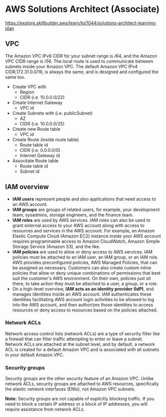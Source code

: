 # AWS Solutions Architect (Associate)

https://explore.skillbuilder.aws/learn/lp/1044/solutions-architect-learning-plan

## VPC

The Amazon VPC IPv6 CIDR for your subnet range is /64, and the Amazon VPC CIDR range is /56. The local route is used to communicate between subnets inside your Amazon VPC. The default Amazon VPC IPv4 CIDR,172.31.0.0/16, is always the same, and is designed and configured the same too.


 - Create VPC with
	- Region
	- CIDR (i.e. 10.0.0.0/22)
 - Create Internet Gateway
   - VPC id
 - Create Subnets with (i.e. publicSubnet)
   - AZ
   - CIDR (i.e. 10.0.0.0/25)
 - Create new Route table
   - VPC id
 - Create Route (inside route table)
   - Route table id
   - CIDR (i.e. 0.0.0.0/0)
   - Internet Gateway id
 - Associtate Route table
   - Route table id
   - Subnet id

## IAM overview

- **IAM users** represent people and also applications that need access to an AWS account. 
- **IAM groups** are groups of related users, for example, your development team, sysadmins, storage engineers, and the finance team.
- **IAM roles** are used by AWS services. IAM roles can also be used to grant external access to your AWS account along with access to resources and services in the AWS account. For example, an Amazon Elastic Compute Cloud (Amazon EC2) instance inside your AWS account requires programmable access to Amazon CloudWatch, Amazon Simple Storage Service (Amazon S3), and the like.  
- **IAM policies** are used to allow or deny access to AWS services. IAM policies must be attached to an IAM user, an IAM group, or an IAM role. AWS provides preconfigured policies, AWS Managed Policies, that can be assigned as necessary. Customers can also create custom inline policies that allow or deny unique combinations of permissions that best suit the customer's AWS environment. On their own, policies just sit there, to take action they must be attached to a user, a group, or a role.  
- On a high-level overview, **IAM acts as an identity provider (IdP)**, and manages identities inside an AWS account. IAM authenticates these identities facilitating AWS account login activities to be allowed to log into the AWS account, and then authorizes those identities to access resources or deny access to resources based on the policies attached. 

### Network ACLs

Network access control lists (network ACLs) are a type of security filter like a firewall that can filter traffic attempting to enter or leave a subnet. Network ACLs are attached at the subnet level, and by default, a network ACL is created for a default Amazon VPC and is associated with all subnets in your default Amazon VPC. 

### Security groups

Security groups are the other security feature of an Amazon VPC. Unlike network ACLs, security groups are attached to AWS resources, specifically the elastic network interfaces (ENIs), not Amazon VPC subnets. 

**Note:** Security groups are not capable of explicitly blocking traffic. If you need to block a certain IP address or a block of IP addresses, you will require assistance from network ACLs.




